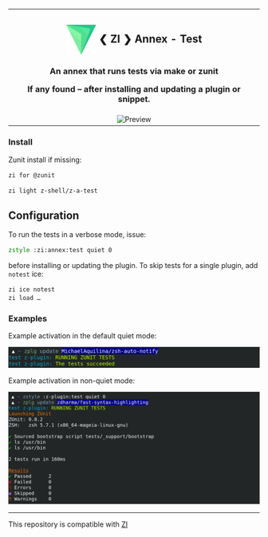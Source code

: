 <div align="center"><table style="width:100%;height:auto">
<tr><td align="center">
<a title="ZI" target="_self" href="https://github.com/z-shell/zi/">
<h2><img align="center" style="width:60px;height:auto" src="https://github.com/z-shell/zi/raw/main/docs/images/logo.svg" alt="ZI Logo" /></a>
❮ ZI ❯ Annex - Test </h2><h3> 
<p>An annex that runs tests via make or zunit</p> If any found – after installing and updating
a plugin or snippet. </h3>
</td></tr>
<tr><td align="center">
<img style="width:90%;height:auto" src="https://user-images.githubusercontent.com/59910950/162143845-c44ead50-b21a-46c0-8372-18325eb1f33a.gif" alt="Preview" />
</td></tr></table></div>

### Install

Zunit install if missing:

```zsh
zi for @zunit
```

```zsh
zi light z-shell/z-a-test
```

## Configuration

To run the tests in a verbose mode, issue:

```zsh
zstyle :zi:annex:test quiet 0
```

before installing or updating the plugin. To skip tests for a single plugin,
add `notest` ice:

```zsh
zi ice notest
zi load …
```

### Examples

Example activation in the default quiet mode:

![z-a-test activation](https://raw.githubusercontent.com/z-shell/z-a-test/main/docs/images/z-p-test-1.png)

Example activation in non-quiet mode:

![z-a-test activation](https://raw.githubusercontent.com/z-shell/z-a-test/main/docs/images/z-p-test-2.png)

---

This repository is compatible with [ZI](https://github.com/z-shell-zi)
